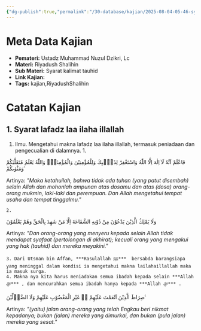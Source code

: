 ```yaml
---
{"dg-publish":true,"permalink":"/30-database/kajian/2025-08-04-05-46-syarat-kalimat-tauhid-pertama/","tags":["kajian","RiyadushShalihin"]}
---
```


# Meta Data Kajian 
<div><ul class="dataview list-view-ul"><li><span><strong>Pemateri:</strong> Ustadz Muhammad Nuzul Dzikri, Lc</span></li><li><span><strong>Materi:</strong> Riyadush Shalihin</span></li><li><span><strong>Sub Materi:</strong> Syarat kalimat tauhid</span></li><li><span><strong>Link Kajian:</strong> </span></li><li><span><strong>Tags:</strong> kajian,RiyadushShalihin</span></li></ul></div>
 

# Catatan Kajian
## 1. Syarat lafadz laa ilaha illallah
1. Ilmu. Mengetahui makna lafadz laa ilaha illallah, termasuk peniadaan dan pengecualian di dalamnya.
	1. 
<div class="transclusion internal-embed is-loaded"><div class="markdown-embed">



فَاعْلَمْ اَنَّهٗ لَآ اِلٰهَ اِلَّا اللّٰهُ وَاسْتَغْفِرْ لِذَنْۢبِكَ وَلِلْمُؤْمِنِيْنَ وَالْمُؤْمِنٰتِۚ وَاللّٰهُ يَعْلَمُ مُتَقَلَّبَكُمْ وَمَثْوٰىكُمْ ࣖ

Artinya: *"Maka ketahuilah, bahwa tidak ada tuhan (yang patut disembah) selain Allah dan mohonlah ampunan atas dosamu dan atas (dosa) orang-orang mukmin, laki-laki dan perempuan. Dan Allah mengetahui tempat usaha dan tempat tinggalmu."*


</div></div>

	2. 
<div class="transclusion internal-embed is-loaded"><div class="markdown-embed">



وَلَا يَمْلِكُ الَّذِيْنَ يَدْعُوْنَ مِنْ دُوْنِهِ الشَّفَاعَةَ اِلَّا مَنْ شَهِدَ بِالْحَقِّ وَهُمْ يَعْلَمُوْنَ

Artinya: *"Dan orang-orang yang menyeru kepada selain Allah tidak mendapat syafaat (pertolongan di akhirat); kecuali orang yang mengakui yang hak (tauhid) dan mereka meyakini."*


</div></div>

	3. Dari Utsman bin Affan, ***Rasulallah ﷺ***  bersabda barangsiapa yang meninggal dalam kondisi ia mengetahui makna lailahaillallah maka ia masuk surga.
	4. Makna nya kita harus meniadakan semua ibadah kepada selain ***Allah ﷻ*** , dan mencurahkan semua ibadah hanya kepada ***Allah ﷻ*** .
<div class="transclusion internal-embed is-loaded"><div class="markdown-embed">



صِرَاطَ الَّذِيْنَ اَنْعَمْتَ عَلَيْهِمْ ەۙ غَيْرِ الْمَغْضُوْبِ عَلَيْهِمْ وَلَا الضَّاۤلِّيْنَ ࣖ

Artinya: *"(yaitu) jalan orang-orang yang telah Engkau beri nikmat kepadanya; bukan (jalan) mereka yang dimurkai, dan bukan (pula jalan) mereka yang sesat."*


</div></div>


